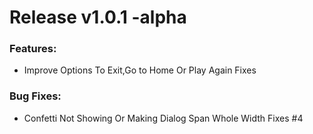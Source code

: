 # Release v1.0.1 -alpha

### Features:
- Improve Options To Exit,Go to Home Or Play Again Fixes 

### Bug Fixes:
 - Confetti Not Showing Or Making Dialog Span Whole Width Fixes #4
